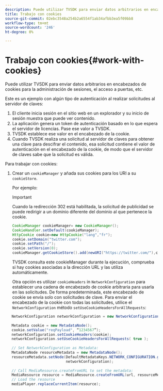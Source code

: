 ```yaml
---
description: Puede utilizar TVSDK para enviar datos arbitrarios en encabezados de cookies para la administración de sesiones, el acceso a puertas, etc.
title: Trabajo con cookies
source-git-commit: 02ebc3548a254b2a6554f1ab34afbb3ea5f09bb8
workflow-type: tm+mt
source-wordcount: '246'
ht-degree: 0%

---
```


# Trabajo con cookies{#work-with-cookies}

Puede utilizar TVSDK para enviar datos arbitrarios en encabezados de cookies para la administración de sesiones, el acceso a puertas, etc.

Este es un ejemplo con algún tipo de autenticación al realizar solicitudes al servidor de claves:

1. El cliente inicia sesión en el sitio web en un explorador y su inicio de sesión muestra que puede ver contenido.
1. La aplicación genera un token de autenticación basado en lo que espera el servidor de licencias. Pase ese valor a TVSDK.
1. TVSDK establece ese valor en el encabezado de la cookie.
1. Cuando TVSDK realiza una solicitud al servidor de claves para obtener una clave para descifrar el contenido, esa solicitud contiene el valor de autenticación en el encabezado de la cookie, de modo que el servidor de claves sabe que la solicitud es válida.

Para trabajar con cookies:

1. Crear un `cookieManager` y añada sus cookies para los URI a su `cookieStore`.

   Por ejemplo:

   >[!IMPORTANT]
   >
   >Cuando la redirección 302 está habilitada, la solicitud de publicidad se puede redirigir a un dominio diferente del dominio al que pertenece la cookie.

   ```java
   CookieManager cookieManager= new CookieManager(); 
   CookieHandler.setDefault(cookieManager);  
   HttpCookie cookie=new HttpCookie("lang","fr"); 
   cookie.setDomain("twitter.com");  
   cookie.setPath("/"); 
   cookie.setVersion(0); 
   cookieManager.getCookieStore().add(newURI("https://twitter.com/"),cookie);
   ```

   TVSDK consulta este cookieManager durante la ejecución, comprueba si hay cookies asociadas a la dirección URL y las utiliza automáticamente.

   Otra opción es utilizar `cookieHeaders` in `NetworkConfiguration` para establecer una cadena de encabezado de cookie arbitraria para usarla en las solicitudes. De forma predeterminada, este encabezado de cookie se envía solo con solicitudes de clave. Para enviar el encabezado de la cookie con todas las solicitudes, utilice el `NetworkConfiguration` método `setUseCookieHeadersForAllRequests`:

```java
   NetworkConfiguration networkConfiguration = new NetworkConfiguration(); 
    
   Metadata cookie = new MetadataNode(); 
   cookie.setValue("reqPayload", “1234567”); 
   networkConfiguration.setCookieHeaders(cookie); 
   networkConfiguration.setUseCookieHeadersForAllRequests( true ); 
    
   // Set NetworkConfiguration as Metadata:                                                                   
   MetadataNode resourceMetadata = new MetadataNode(); 
   resourceMetadata.setNode(DefaultMetadataKeys.NETWORK_CONFIGURATION.getValue(),  
                            networkConfiguration); 
    
   // Call MediaResource.createFromURL to set the metadata: 
   MediaResource resource = MediaResource.createFromURL(url, resourceMetadata); 
   // Load the resource 
   mediaPlayer.replaceCurrentItem(resource);
```
